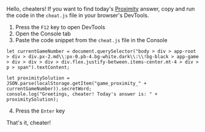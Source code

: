 Hello, cheaters! If you want to find today's [Proximity](https://proximity.clevergoat.com/) answer, copy and run the code in the ```cheat.js``` file in your browser's DevTools.

1. Press the ```F12``` key to open DevTools
2. Open the Console tab
3. Paste the code snippet from the ```cheat.js``` file in the Console
```
let currentGameNumber = document.querySelector("body > div > app-root > div > div.px-2.md\\:px-0.pb-4.bg-white.dark\\:\\!bg-black > app-game > div > div > div > div.flex.justify-between.items-center.mt-4 > div > p > span").textContent;

let proximitySolution = JSON.parse(localStorage.getItem("game_proximity_" + currentGameNumber)).secretWord;
console.log("Greetings, cheater! Today's answer is: " + proximitySolution);
```
4. Press the ```Enter``` key

That's it, cheater!
